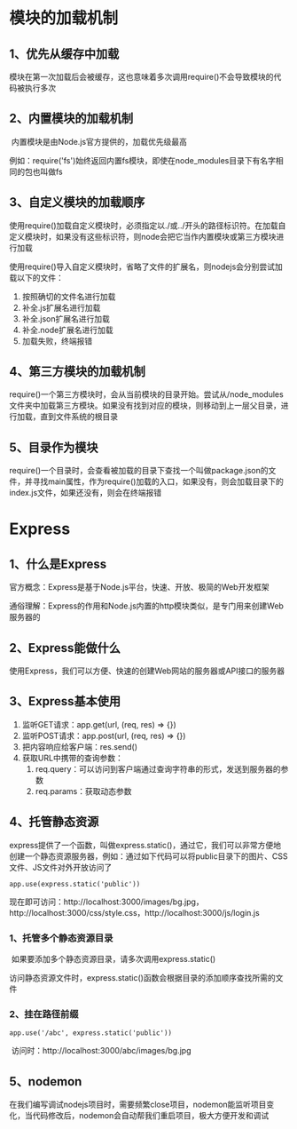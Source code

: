 # 模块的加载机制

## 1、优先从缓存中加载

​	模块在第一次加载后会被缓存，这也意味着多次调用require()不会导致模块的代码被执行多次

## 2、内置模块的加载机制

​	内置模块是由Node.js官方提供的，加载优先级最高

​	例如：require('fs')始终返回内置fs模块，即使在node_modules目录下有名字相同的包也叫做fs

## 3、自定义模块的加载顺序

​	使用require()加载自定义模块时，必须指定以./或../开头的路径标识符。在加载自定义模块时，如果没有这些标识符，则node会把它当作内置模块或第三方模块进行加载

​	使用require()导入自定义模块时，省略了文件的扩展名，则nodejs会分别尝试加载以下的文件：

1. 按照确切的文件名进行加载
2. 补全.js扩展名进行加载
3. 补全.json扩展名进行加载
4. 补全.node扩展名进行加载
5. 加载失败，终端报错

## 4、第三方模块的加载机制

​	require()一个第三方模块时，会从当前模块的目录开始。尝试从/node_modules文件夹中加载第三方模块。如果没有找到对应的模块，则移动到上一层父目录，进行加载，直到文件系统的根目录

## 5、目录作为模块

​	require()一个目录时，会查看被加载的目录下查找一个叫做package.json的文件，并寻找main属性，作为require()加载的入口，如果没有，则会加载目录下的index.js文件，如果还没有，则会在终端报错

# Express

## 1、什么是Express

​	官方概念：Express是基于Node.js平台，快速、开放、极简的Web开发框架	

​	通俗理解：Express的作用和Node.js内置的http模块类似，是专门用来创建Web服务器的

## 2、Express能做什么

​	使用Express，我们可以方便、快速的创建Web网站的服务器或API接口的服务器

## 3、Express基本使用

1. 监听GET请求：app.get(url, (req, res) => {})
2. 监听POST请求：app.post(url, (req, res) => {})
3. 把内容响应给客户端：res.send()
4. 获取URL中携带的查询参数：
   1. req.query：可以访问到客户端通过查询字符串的形式，发送到服务器的参数
   2. req.params：获取动态参数

## 4、托管静态资源

​	express提供了一个函数，叫做express.static()，通过它，我们可以非常方便地创建一个静态资源服务器，例如：通过如下代码可以将public目录下的图片、CSS文件、JS文件对外开放访问了

```
app.use(express.static('public'))
```

​	现在即可访问：http://localhost:3000/images/bg.jpg，http://localhost:3000/css/style.css，http://localhost:3000/js/login.js

### 	1、托管多个静态资源目录

​		如果要添加多个静态资源目录，请多次调用express.static()

​		访问静态资源文件时，express.static()函数会根据目录的添加顺序查找所需的文件

### 	2、挂在路径前缀

```
app.use('/abc', express.static('public'))
```

​		访问时：http://localhost:3000/abc/images/bg.jpg

## 5、nodemon

​	在我们编写调试nodejs项目时，需要频繁close项目，nodemon能监听项目变化，当代码修改后，nodemon会自动帮我们重启项目，极大方便开发和调试